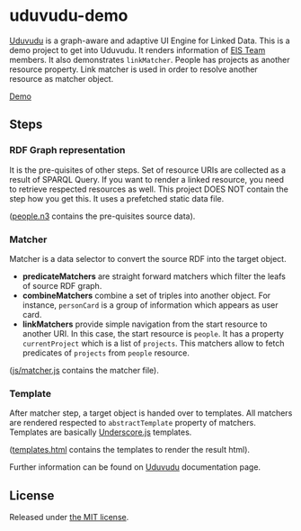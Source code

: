 # uduvudu-demo

[Uduvudu](https://github.com/uduvudu/uduvudu) is a graph-aware and adaptive UI Engine for Linked Data. This is a demo project to get into Uduvudu. It renders information of [EIS Team](http://eis.iai.uni-bonn.de/Team.html) members. It also demonstrates `linkMatcher`. People has projects as another resource property. Link matcher is used in order to resolve another resource as matcher object.

[Demo](http://aksakalli.github.io/uduvudu-demo/)

## Steps

### RDF Graph representation

It is the pre-quisites of other steps. Set of resource URIs are collected as a result of SPARQL Query. If you want to render a linked resource, you need to retrieve respected resources as well. This project DOES NOT contain the step how you get this. It uses a prefetched static data file.

([people.n3](people.n3) contains the pre-quisites source data).

### Matcher

Matcher is a data selector to convert the source RDF into the target object.

* **predicateMatchers** are straight forward matchers which filter the leafs of source RDF graph.
* **combineMatchers** combine a set of triples into another object. For instance, `personCard` is a group of information which appears as user card.
* **linkMatchers** provide simple navigation from the start resource to another URI. In this case, the start resource is `people`. It has a property `currentProject` which is a list of `projects`. This matchers allow to fetch predicates of `projects` from `people` resource.

([js/matcher.js](js/matcher.js) contains the matcher file).

### Template

After matcher step, a target object is handed over to templates. All matchers are rendered respected to `abstractTemplate` property of matchers. Templates are basically [Underscore.js](underscorejs.org/) templates.

([templates.html](templates.html) contains the templates to render the result html).

Further information can be found on [Uduvudu](https://github.com/uduvudu/uduvudu) documentation page.

## License

Released under [the MIT license](LICENSE).
